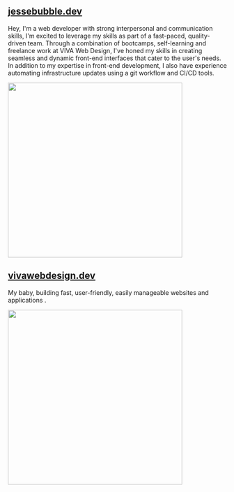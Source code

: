 ## [jessebubble.dev](https://www.jessebubble.dev)

Hey, I'm a web developer with strong interpersonal and communication skills, I'm excited to leverage my skills as part of a fast-paced, quality-driven team. Through a combination of bootcamps, self-learning and freelance work at VIVA Web Design, I've honed my skills in creating seamless and dynamic front-end interfaces that cater to the user's needs. In addition to my expertise in front-end development, I also have experience automating infrastructure updates using a git workflow and CI/CD tools.

<img src="https://cdn.sanity.io/images/etrj839y/production/df1f0ea5979d432f18c5f5c9348ed7bd985b3fd6-500x500.svg" width="400" height="400">

## [vivawebdesign.dev](https://www.vivawebdesign.dev)

My baby, building fast, user-friendly, easily manageable websites and applications .

<img src="https://cdn.sanity.io/images/etrj839y/production/f348be3278254433173339a7f0ff0ecfe390d516-500x500.svg" width="400" height="400">
